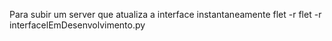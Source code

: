 Para subir um server que atualiza a interface instantaneamente
        flet -r <nome-do-arquivo-py>
        flet -r interfacelEmDesenvolvimento.py